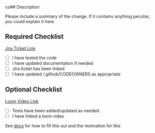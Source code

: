 co## Description

Please include a summary of the change. 
If it contains anything peculiar, you could explain it here.

## Required Checklist
[Jira Ticket Link](https://avian-annotator.atlassian.net/browse/AA-)

- [ ] I have tested the code
- [ ] I have updated documentation if needed
- [ ] Jira ticket has been linked
- [ ] I have updated /.github/CODEOWNERS as appropriate

## Optional Checklist
[Loom Video Link]()
- [ ] Tests have been added/updated as needed
- [ ] I have linked a loom video

See [docs](https://avian-annotator.atlassian.net/wiki/x/AgD6) for how to fill this out and the motivation for this